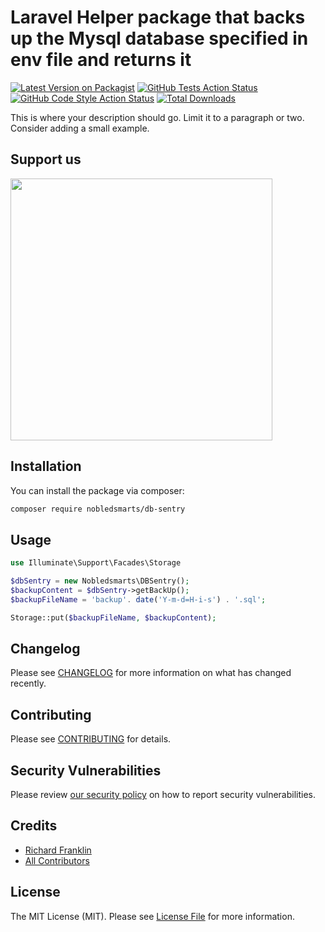 # Laravel Helper package that backs up the Mysql database specified in env file and returns it

[![Latest Version on Packagist](https://img.shields.io/packagist/v/nobledsmarts/db-sentry.svg?style=flat-square)](https://packagist.org/packages/nobledsmarts/db-sentry)
[![GitHub Tests Action Status](https://img.shields.io/github/actions/workflow/status/nobledsmarts/db-sentry/run-tests.yml?branch=main&label=tests&style=flat-square)](https://github.com/nobledsmarts/db-sentry/actions?query=workflow%3Arun-tests+branch%3Amain)
[![GitHub Code Style Action Status](https://img.shields.io/github/actions/workflow/status/nobledsmarts/db-sentry/fix-php-code-style-issues.yml?branch=main&label=code%20style&style=flat-square)](https://github.com/nobledsmarts/db-sentry/actions?query=workflow%3A"Fix+PHP+code+style+issues"+branch%3Amain)
[![Total Downloads](https://img.shields.io/packagist/dt/nobledsmarts/db-sentry.svg?style=flat-square)](https://packagist.org/packages/nobledsmarts/db-sentry)

This is where your description should go. Limit it to a paragraph or two. Consider adding a small example.

## Support us

[<img src="https://github-ads.s3.eu-central-1.amazonaws.com/db-sentry.jpg?t=1" width="419px" />](https://spatie.be/github-ad-click/db-sentry)


## Installation

You can install the package via composer:

```bash
composer require nobledsmarts/db-sentry
```

## Usage

```php
use Illuminate\Support\Facades\Storage

$dbSentry = new Nobledsmarts\DBSentry();
$backupContent = $dbSentry->getBackUp();
$backupFileName = 'backup'. date('Y-m-d=H-i-s') . '.sql';

Storage::put($backupFileName, $backupContent);
```


## Changelog

Please see [CHANGELOG](CHANGELOG.md) for more information on what has changed recently.

## Contributing

Please see [CONTRIBUTING](CONTRIBUTING.md) for details.

## Security Vulnerabilities

Please review [our security policy](../../security/policy) on how to report security vulnerabilities.

## Credits

- [Richard Franklin](https://github.com/Nobledsmarts)
- [All Contributors](../../contributors)

## License

The MIT License (MIT). Please see [License File](LICENSE.md) for more information.
